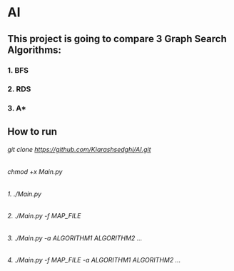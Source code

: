 # AI
## This project is going to compare 3 Graph Search Algorithms:
### 1. BFS
### 2. RDS
### 3. A*
## How to run
###### git clone https://github.com/Kiarashsedghi/AI.git
  
###### chmod +x Main.py

  ###### 1. ./Main.py 
  ###### 2. ./Main.py -f MAP_FILE
  ###### 3. ./Main.py -a ALGORITHM1  ALGORITHM2 ...
  ###### 4. ./Main.py -f MAP_FILE -a ALGORITHM1 ALGORITHM2 ...


